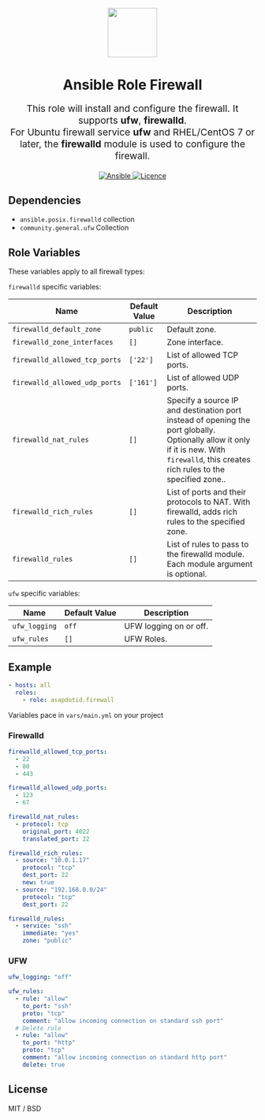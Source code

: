 <p align="center"> <img src="https://user-images.githubusercontent.com/34257858/129839002-15e3f2c7-3f75-46d4-afae-0fd207d7fdde.png" width="100" height="100"></p>

<h1 align="center">
    Ansible Role Firewall
</h1>

<p align="center" style="font-size: 1.2rem;">
    This role will install and configure the firewall. It supports <b>ufw</b>, <b>firewalld</b>.<br />
    For Ubuntu firewall service <b>ufw</b> and RHEL/CentOS 7 or later, the <b>firewalld</b> module is used to configure the firewall.
</p>

<p align="center">

<a href="https://www.ansible.com">
  <img src="https://img.shields.io/badge/Ansible-2.10-green?style=flat&logo=ansible" alt="Ansible">
</a>
<a href="LICENSE.md">
  <img src="https://img.shields.io/badge/License-MIT-blue.svg" alt="Licence">
</a>

## Dependencies

- `ansible.posix.firewalld` collection
- `community.general.ufw` Collection

## Role Variables

These variables apply to all firewall types:

`firewalld` specific variables:

| Name                          | Default Value | Description                                                                                                                                                                             |
| ----------------------------- | ------------- | --------------------------------------------------------------------------------------------------------------------------------------------------------------------------------------- |
| `firewalld_default_zone`      | `public`      | Default zone.                                                                                                                                                                           |
| `firewalld_zone_interfaces`   | `[]`          | Zone interface.                                                                                                                                                                         |
| `firewalld_allowed_tcp_ports` | `['22']`      | List of allowed TCP ports.                                                                                                                                                              |
| `firewalld_allowed_udp_ports` | `['161']`     | List of allowed UDP ports.                                                                                                                                                              |
| `firewalld_nat_rules`         | `[]`          | Specify a source IP and destination port instead of opening the port globally. Optionally allow it only if it is new. With `firewalld`, this creates rich rules to the specified zone.. |
| `firewalld_rich_rules`        | `[]`          | List of ports and their protocols to NAT. With firewalld, adds rich rules to the specified zone.                                                                                        |
| `firewalld_rules`             | `[]`          | List of rules to pass to the firewalld module. Each module argument is optional.                                                                                                        |

`ufw` specific variables:

| Name          | Default Value | Description            |
| ------------- | ------------- | ---------------------- |
| `ufw_logging` | `off`         | UFW logging on or off. |
| `ufw_rules`   | `[]`          | UFW Roles.             |

## Example

```yaml
- hosts: all
  roles:
    - role: asapdotid.firewall
```

Variables pace in `vars/main.yml` on your project

### Firewalld

```yaml
firewalld_allowed_tcp_ports:
  - 22
  - 80
  - 443

firewalld_allowed_udp_ports:
  - 123
  - 67

firewalld_nat_rules:
  - protocol: tcp
    original_port: 4022
    translated_port: 22

firewalld_rich_rules:
  - source: "10.0.1.17"
    protocol: "tcp"
    dest_port: 22
    new: true
  - source: "192.168.0.0/24"
    protocol: "tcp"
    dest_port: 22

firewalld_rules:
  - service: "ssh"
    immediate: "yes"
    zone: "public"
```

### UFW

```yaml
ufw_logging: "off"

ufw_rules:
  - rule: "allow"
    to_port: "ssh"
    proto: "tcp"
    comment: "allow incoming connection on standard ssh port"
  # Delete rule
  - rule: "allow"
    to_port: "http"
    proto: "tcp"
    comment: "allow incoming connection on standard http port"
    delete: true
```

## License

MIT / BSD

